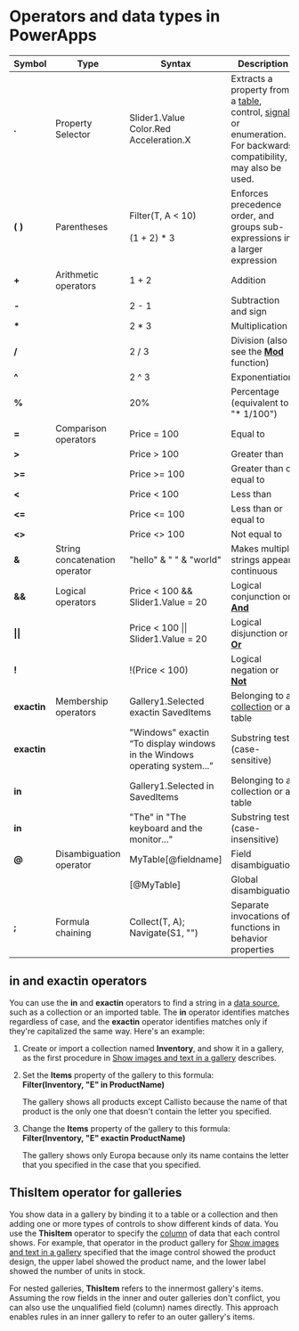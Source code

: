 <properties
	pageTitle="Operators | Microsoft PowerApps"
	description="Reference information, including syntax and examples, for the operators in PowerApps"
	services=""
	suite="powerapps"
	documentationCenter="na"
	authors="gregli-msft"
	manager="dwrede"
	editor=""
	tags=""/>

<tags
   ms.service="powerapps"
   ms.devlang="na"
   ms.topic="article"
   ms.tgt_pltfrm="na"
   ms.workload="na"
   ms.date="11/20/2015"
   ms.author="gregli"/>

# Operators and data types in PowerApps #

|Symbol|Type|Syntax|Description|
|---|---|---|---|
|**.**|Property Selector|Slider1.Value<br>Color.Red<br>Acceleration.X|Extracts a property from a [table](working-with-tables.md), control, [signal](signals.md), or enumeration.  For backwards compatibility, **!** may also be used.
|**( )**|Parentheses|Filter(T, A &lt; 10)<br><br>(1 + 2) * 3|Enforces precedence order, and groups sub-expressions in a larger expression|
|**+**|Arithmetic operators|1 + 2|Addition|
|**-**|&nbsp;|2 - 1|Subtraction and sign|
|**\***|&nbsp;|2 * 3|Multiplication|
|**/**|&nbsp;|2 / 3|Division (also see the **[Mod](function-mod.md)** function) |
|**^**|&nbsp;|2 ^ 3|Exponentiation|
|**%**|&nbsp;|20%|Percentage (equivalent to &quot;* 1/100&quot;)|
|**=**|Comparison operators|Price = 100|Equal to|
|**&gt;** |&nbsp;|Price &gt; 100|Greater than|
|**&gt;=**|&nbsp;|Price &gt;= 100|Greater than or equal to|
|**&lt;** |&nbsp;|Price &lt; 100|Less than|
|**&lt;=**|&nbsp;|Price &lt;= 100|Less than or equal to|
|**&lt;&gt;** |&nbsp;|Price &lt;&gt; 100|Not equal to|
|**&amp;**|String concatenation operator|&quot;hello&quot; &amp; &quot; &quot; &amp; &quot;world&quot;|Makes multiple strings appear continuous|
|**&amp;&amp;**|Logical operators|Price &lt; 100 &amp;&amp; Slider1.Value = 20|Logical conjunction or **[And](function-logicals.md)**|
|**&#124;&#124;**|&nbsp;|Price &lt; 100 &#124;&#124; Slider1.Value = 20|Logical disjunction or **[Or](function-logicals.md)**|
|**!**|&nbsp;|!(Price &lt; 100)|Logical negation or **[Not](function-logicals.md)**|
|**exactin**|Membership operators|Gallery1.Selected exactin SavedItems|Belonging to a [collection](working-with-data-sources.md#collections) or a table|
|**exactin**|&nbsp;|&quot;Windows&quot; exactin “To display windows in the Windows operating system...”|Substring test (case-sensitive)|
|**in**|&nbsp;|Gallery1.Selected in SavedItems|Belonging to a collection or a table|
|**in**|&nbsp;|&quot;The&quot; in &quot;The keyboard and the monitor...&quot;|Substring test (case-insensitive)|
|**@**|Disambiguation operator|MyTable[@fieldname]|Field disambiguation|
|&nbsp;|&nbsp;|[@MyTable]|Global disambiguation|
|**;**|Formula chaining|Collect(T, A); Navigate(S1, &quot;&quot;)|Separate invocations of functions in behavior properties|

## in and exactin operators ##

You can use the **in** and **exactin** operators to find a string in a [data source](working-with-data-sources.md), such as a collection or an imported table. The **in** operator identifies matches regardless of case, and the **exactin** operator identifies matches only if they're capitalized the same way. Here's an example:

1. Create or import a collection named **Inventory**, and show it in a gallery, as the first procedure in [Show images and text in a gallery](../show-images-text-gallery-sort-filter.md) describes.

2. Set the **Items** property of the gallery to this formula:
<br>**Filter(Inventory, "E" in ProductName)**

	The gallery shows all products except Callisto because the name of that product is the only one that doesn't contain the letter you specified.

3. Change the **Items** property of the gallery to this formula:
<br>**Filter(Inventory, "E" exactin ProductName)**

	The gallery shows only Europa because only its name contains the letter that you specified in the case that you specified.

## ThisItem operator for galleries ##
You show data in a gallery by binding it to a table or a collection and then adding one or more types of controls to show different kinds of data. You use the **ThisItem** operator to specify the [column](working-with-tables.md#columns) of data that each control shows. For example, that operator in the product gallery for [Show images and text in a gallery](../show-images-text-gallery-sort-filter.md) specified that the image control showed the product design, the upper label showed the product name, and the lower label showed the number of units in stock.

For nested galleries, **ThisItem** refers to the innermost gallery's items. Assuming the row fields in the inner and outer galleries don't conflict, you can also use the unqualified field (column) names directly. This approach enables rules in an inner gallery to refer to an outer gallery's items.

